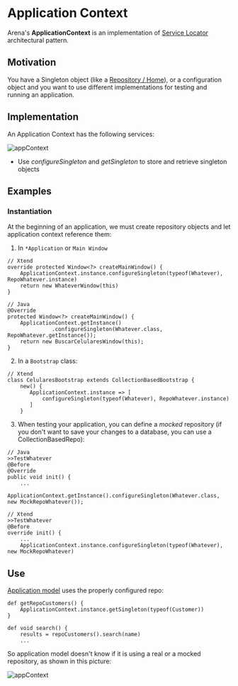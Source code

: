 
# Application Context

Arena's **ApplicationContext** is an implementation of [Service Locator](https://msdn.microsoft.com/en-us/library/ff648968.aspx) architectural pattern.
 
## Motivation

You have a Singleton object (like a [Repository / Home](./repositories.html)), or a configuration object and you want to use different implementations for testing and running an application.

## Implementation

An Application Context has the following services:
 
![appContext](../../images/architecture/appContext-class.png)

* Use *configureSingleton* and *getSingleton* to store and retrieve singleton objects
 

## Examples

### Instantiation

At the beginning of an application, we must create repository objects and let application context reference them:

1. In `*Application` or `Main Window`

```xtend
// Xtend
override protected Window<?> createMainWindow() {
    ApplicationContext.instance.configureSingleton(typeof(Whatever), RepoWhatever.instance)
    return new WhateverWindow(this)
}

// Java
@Override
protected Window<?> createMainWindow() {
    ApplicationContext.getInstance()
              .configureSingleton(Whatever.class, RepoWhatever.getInstance());
    return new BuscarCelularesWindow(this);
}
```

2. In a `Bootstrap` class:

```xtend
// Xtend
class CelularesBootstrap extends CollectionBasedBootstrap {
    new() {
       ApplicationContext.instance => [
           configureSingleton(typeof(Whatever), RepoWhatever.instance)
       ]
    }
```

3. When testing your application, you can define a *mocked* repository (if you don't want to save your changes to a database, you can use a CollectionBasedRepo):

```xtend
// Java
>>TestWhatever
@Before
@Override 
public void init() {
    ...
    ApplicationContext.getInstance().configureSingleton(Whatever.class, new MockRepoWhatever());

// Xtend
>>TestWhatever
@Before
override init() {
    ...
    ApplicationContext.instance.configureSingleton(typeof(Whatever), new MockRepoWhatever)

```
    
## Use  
    
[Application model](../state.html) uses the properly configured repo:

```xtend
def getRepoCustomers() {
    ApplicationContext.instance.getSingleton(typeof(Customer))
}
 
def void search() {
    results = repoCustomers().search(name)
    ...

```

So application model doesn't know if it is using a real or a mocked repository, as shown in this picture:  
      
![appContext](../../images/architecture/appContext.png)
